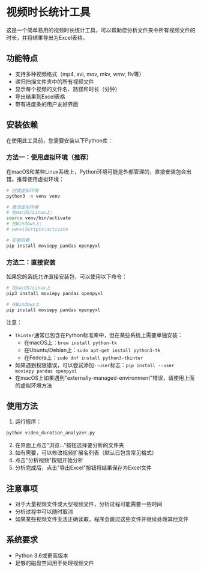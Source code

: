 # 视频时长统计工具

这是一个简单易用的视频时长统计工具，可以帮助您分析文件夹中所有视频文件的时长，并将结果导出为Excel表格。

## 功能特点

- 支持多种视频格式（mp4, avi, mov, mkv, wmv, flv等）
- 递归扫描文件夹中的所有视频文件
- 显示每个视频的文件名、路径和时长（分钟）
- 导出结果到Excel表格
- 带有进度条的用户友好界面

## 安装依赖

在使用此工具前，您需要安装以下Python库：

### 方法一：使用虚拟环境（推荐）

在macOS和某些Linux系统上，Python环境可能是外部管理的，直接安装包会出错。推荐使用虚拟环境：

```bash
# 创建虚拟环境
python3 -m venv venv

# 激活虚拟环境
# 在macOS/Linux上:
source venv/bin/activate
# 在Windows上:
# venv\Scripts\activate

# 安装依赖
pip install moviepy pandas openpyxl
```

### 方法二：直接安装

如果您的系统允许直接安装包，可以使用以下命令：

```bash
# 在macOS/Linux上
pip3 install moviepy pandas openpyxl

# 在Windows上
pip install moviepy pandas openpyxl
```

注意：
- `tkinter`通常已包含在Python标准库中，但在某些系统上需要单独安装：
  - 在macOS上：`brew install python-tk`
  - 在Ubuntu/Debian上：`sudo apt-get install python3-tk`
  - 在Fedora上：`sudo dnf install python3-tkinter`
- 如果遇到权限错误，可以尝试添加`--user`标志：`pip install --user moviepy pandas openpyxl`
- 在macOS上如果遇到"externally-managed-environment"错误，请使用上面的虚拟环境方法

## 使用方法

1. 运行程序：

```bash
python video_duration_analyzer.py
```

2. 在界面上点击"浏览..."按钮选择要分析的文件夹
3. 如有需要，可以修改视频扩展名列表（默认已包含常见格式）
4. 点击"分析视频"按钮开始分析
5. 分析完成后，点击"导出Excel"按钮将结果保存为Excel文件

## 注意事项

- 对于大量视频文件或大型视频文件，分析过程可能需要一些时间
- 分析过程中可以随时取消
- 如果某些视频文件无法正确读取，程序会跳过这些文件并继续处理其他文件

## 系统要求

- Python 3.6或更高版本
- 足够的磁盘空间用于处理视频文件